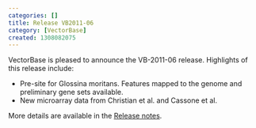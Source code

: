```yaml
---
categories: []
title: Release VB2011-06
category: [VectorBase]
created: 1308082075
---
```

VectorBase is pleased to announce the VB-2011-06 release. Highlights of this release include:
<ul>
<li>Pre-site for Glossina moritans. Features mapped to the genome and preliminary gene sets available.</li>
<li>New microarray data from Christian et al. and Cassone et al.</li>
</ul>
More details are available in the <a href="/release/release-vb2011-06">Release notes</a>.
